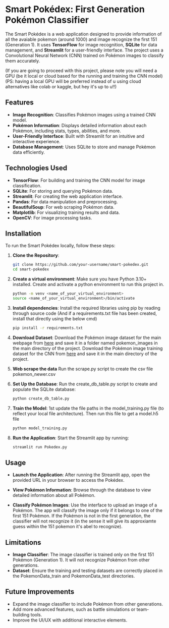 # Smart Pokédex: First Generation Pokémon Classifier

The Smart Pokédex is a web application designed to provide information of all the avaiable pokemon (around 1000) and image recognize the first 151 (Generation 1). It uses **TensorFlow** for image recognition, **SQLite** for data management, and **Streamlit** for a user-friendly interface. The project uses a Convolutional Neural Network (CNN) trained on Pokémon images to classify them accurately.

(If you are going to proceed with this project, please note you will need a GPU (be it local or cloud based for the running and training the CNN model)
(PS: having a local GPU will be preferred instead of u using cloud alternatives like colab or kaggle, but hey it's up to u!!)


## Features

- **Image Recognition**: Classifies Pokémon images using a trained CNN model.
- **Pokémon Information**: Displays detailed information about each Pokémon, including stats, types, abilities, and more.
- **User-Friendly Interface**: Built with Streamlit for an intuitive and interactive experience.
- **Database Management**: Uses SQLite to store and manage Pokémon data efficiently.


## Technologies Used

- **TensorFlow**: For building and training the CNN model for image classification.
- **SQLite**: For storing and querying Pokémon data.
- **Streamlit**: For creating the web application interface.
- **Pandas**: For data manipulation and preprocessing.
- **BeautifulSoup**: For web scraping Pokémon data.
- **Matplotlib**: For visualizing training results and data.
- **OpenCV**: For image processing tasks.


## Installation

To run the Smart Pokédex locally, follow these steps:

1. **Clone the Repository**:
   ```bash
   git clone https://github.com/your-username/smart-pokedex.git
   cd smart-pokedex

2. **Create a virtual environment**:
Make sure you have Python 3.10+ installed. Create and activate a python environment to run this project in.

   ```bash
   python -m venv <name_of_your_virtual_environment>
   source <name_of_your_virtual_environment>/bin/activate

3. **Install dependencies**:
   Install the required libraries using pip by reading through source code
   (And if a requirements.txt file has been created, install that directly using the below cmd)
   
      ```bash
      pip install -r requirements.txt

5. **Download Dataset**:
Download the Pokémon image dataset for the main webpage from [here](https://www.kaggle.com/datasets/kvpratama/pokemon-images-dataset) and save it in a folder named pokemon_images in the main directory of the project.
Download the Pokémon image training dataset for the CNN from [here](https://www.kaggle.com/datasets/thedagger/pokemon-generation-one) and save it in the main directory of the project.

7. **Web scrape the data**
Run the scrape.py script to create the csv file pokemon_newer.csv

4. **Set Up the Database**:
Run the create_db_table.py script to create and populate the SQLite database:
    ```bash
    python create_db_table.py
    
5. **Train the Model**:
1st update the file paths in the model_training.py file (to reflect your local file architecture).
Then run this file to get a model.h5 file
    ```bash
    python model_training.py

7. **Run the Application**:
Start the Streamlit app by running:

    ```bash
    streamlit run Pokedex.py

## Usage
- **Launch the Application**:
After running the Streamlit app, open the provided URL in your browser to access the Pokédex.

- **View Pokémon Information**:
Browse through the database to view detailed information about all Pokémon.

- **Classify Pokémon Images**:
Use the interface to upload an image of a Pokémon. The app will classify the image only if it belongs to one of the first 151 Pokémon. If the Pokémon is not in the first generation, the classifier will not recognize it (in the sense it will give its approxiamte guess within the 151 pokemon it's abel to recognize).


## Limitations
- **Image Classifier**: The image classifier is trained only on the first 151 Pokémon (Generation 1). It will not recognize Pokémon from other generations.
- **Dataset**: Ensure the training and testing datasets are correctly placed in the PokemonData_train and PokemonData_test directories.


## Future Improvements
- Expand the image classifier to include Pokémon from other generations.
- Add more advanced features, such as battle simulations or team-building tools.
- Improve the UI/UX with additional interactive elements.




